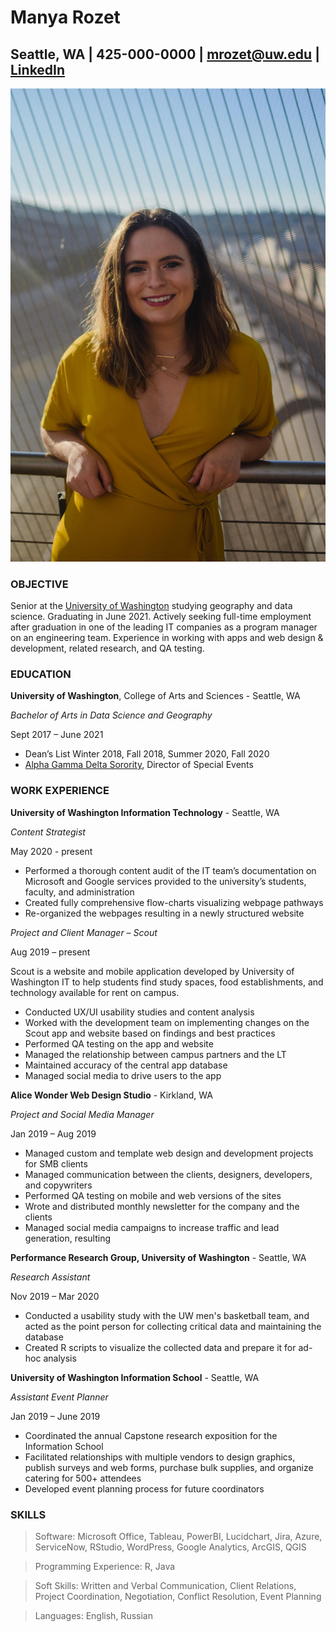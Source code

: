 # Manya Rozet
## Seattle, WA | 425-000-0000 | mrozet@uw.edu | [LinkedIn](https://www.linkedin.com/in/manya-rozet-a1782b189/)
![Manya headshot](manya.jpg)

### OBJECTIVE
Senior at the [University of Washington](https://www.washington.edu/) studying geography and data science. Graduating in June 2021. Actively seeking full-time employment after graduation in one of the leading IT companies as a program manager on an engineering team. Experience in working with apps and web design & development, related research, and QA testing.

### EDUCATION
**University of Washington**, College of Arts and Sciences - Seattle, WA

*Bachelor of Arts in Data Science and Geography*

Sept 2017 – June 2021
- Dean’s List Winter 2018, Fall 2018, Summer 2020, Fall 2020
- [Alpha Gamma Delta Sorority](https://alphagammadelta.org/), Director of Special Events

### WORK EXPERIENCE
**University of Washington Information Technology** - Seattle, WA

*Content Strategist*

May 2020 - present
- Performed a thorough content audit of the IT team’s documentation on Microsoft and Google services provided to the university’s students, faculty, and administration
- Created fully comprehensive flow-charts visualizing webpage pathways
 - Re-organized the webpages resulting in a newly structured website

*Project and Client Manager – Scout*

Aug 2019 – present

Scout is a website and mobile application developed by University of Washington IT to help students find study spaces, food establishments, and technology available for rent on campus.
- Conducted UX/UI usability studies and content analysis
- Worked with the development team on implementing changes on the Scout app and website based on findings and best practices
- Performed QA testing on the app and website
- Managed the relationship between campus partners and the LT
- Maintained accuracy of the central app database
- Managed social media to drive users to the app

**Alice Wonder Web Design Studio** - Kirkland, WA

*Project and Social Media Manager*

Jan 2019 – Aug 2019
- Managed custom and template web design and development projects for SMB clients
- Managed communication between the clients, designers, developers, and copywriters
- Performed QA testing on mobile and web versions of the sites
- Wrote and distributed monthly newsletter for the company and the clients
- Managed social media campaigns to increase traffic and lead generation, resulting

**Performance Research Group, University of Washington** - Seattle, WA

*Research Assistant*

Nov 2019 – Mar 2020
- Conducted a usability study with the UW men's basketball team, and acted as the point person for collecting critical data and maintaining the database
- Created R scripts to visualize the collected data and prepare it for ad-hoc analysis

**University of Washington Information School** - Seattle, WA

*Assistant Event Planner*

Jan 2019 – June 2019
 - Coordinated the annual Capstone research exposition for the Information School
 - Facilitated relationships with multiple vendors to design graphics, publish surveys and web forms, purchase bulk supplies, and organize catering for 500+ attendees
- Developed event planning process for future coordinators

### SKILLS
> Software: Microsoft Office, Tableau, PowerBI, Lucidchart, Jira, Azure, ServiceNow, RStudio, WordPress, Google Analytics, ArcGIS, QGIS

> Programming Experience: R, Java

> Soft Skills: Written and Verbal Communication, Client Relations, Project Coordination, Negotiation, Conflict Resolution, Event Planning

> Languages: English, Russian
